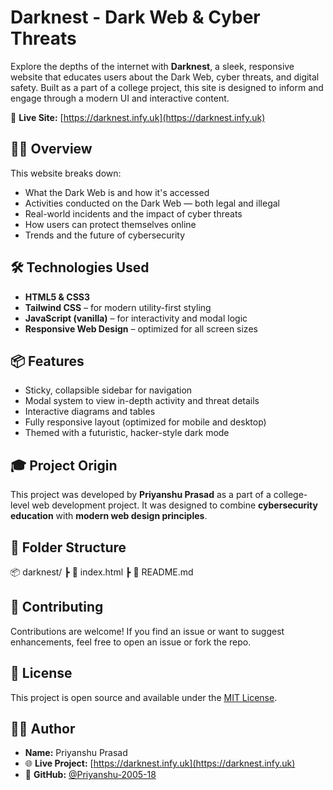 # Darknest - Dark Web & Cyber Threats

Explore the depths of the internet with **Darknest**, a sleek, responsive website that educates users about the Dark Web, cyber threats, and digital safety. Built as a part of a college project, this site is designed to inform and engage through a modern UI and interactive content.

🔗 **Live Site:** [https://darknest.infy.uk](https://darknest.infy.uk)


## 🕵️‍♂️ Overview

This website breaks down:

- What the Dark Web is and how it's accessed
- Activities conducted on the Dark Web — both legal and illegal
- Real-world incidents and the impact of cyber threats
- How users can protect themselves online
- Trends and the future of cybersecurity



## 🛠 Technologies Used

- **HTML5 & CSS3**
- **Tailwind CSS** – for modern utility-first styling
- **JavaScript (vanilla)** – for interactivity and modal logic
- **Responsive Web Design** – optimized for all screen sizes



## 📦 Features

- Sticky, collapsible sidebar for navigation
- Modal system to view in-depth activity and threat details
- Interactive diagrams and tables
- Fully responsive layout (optimized for mobile and desktop)
- Themed with a futuristic, hacker-style dark mode


## 🎓 Project Origin

This project was developed by **Priyanshu Prasad** as a part of a college-level web development project. It was designed to combine **cybersecurity education** with **modern web design principles**.


## 📁 Folder Structure
📦 darknest/
┣ 📄 index.html
┣ 📄 README.md

## 🤝 Contributing

Contributions are welcome! If you find an issue or want to suggest enhancements, feel free to open an issue or fork the repo.

## 📜 License

This project is open source and available under the [MIT License](LICENSE).


## 🙋‍♂️ Author

- **Name:** Priyanshu Prasad  
- 🌐 **Live Project:** [https://darknest.infy.uk](https://darknest.infy.uk)
- 🐙 **GitHub:** [@Priyanshu-2005-18](https://github.com/Priyanshu-2005-18)


